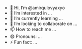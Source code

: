 - 👋 Hi, I’m @amirqulovyaxyo
- 👀 I’m interested in ...
- 🌱 I’m currently learning ...
- 💞️ I’m looking to collaborate on ...
- 📫 How to reach me ...
- 😄 Pronouns: ...
- ⚡ Fun fact: ...

<!---
amirqulovyaxyo/amirqulovyaxyo is a ✨ special ✨ repository because its `README.md` (this file) appears on your GitHub profile.
You can click the Preview link to take a look at your changes.
--->
